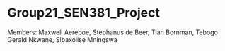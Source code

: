 # Group21_SEN381_Project
Members:
Maxwell Aereboe,
Stephanus de Beer,
Tian Bornman,
Tebogo Gerald Nkwane,
Sibaxolise Mningswa